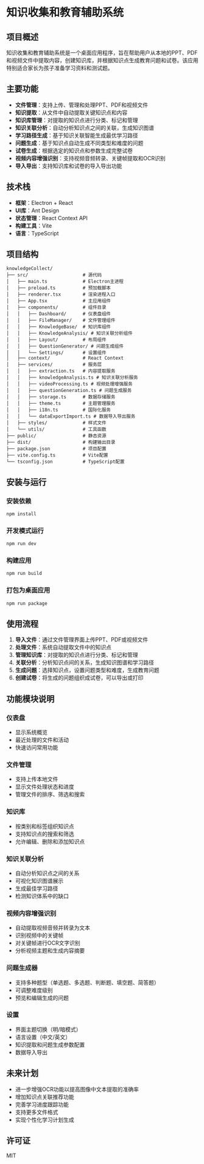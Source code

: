 # 知识收集和教育辅助系统

## 项目概述

知识收集和教育辅助系统是一个桌面应用程序，旨在帮助用户从本地的PPT、PDF和视频文件中提取内容，创建知识库，并根据知识点生成教育问题和试卷。该应用特别适合家长为孩子准备学习资料和测试题。

## 主要功能

- **文件管理**：支持上传、管理和处理PPT、PDF和视频文件
- **知识提取**：从文件中自动提取关键知识点和内容
- **知识库管理**：对提取的知识点进行分类、标记和管理
- **知识关联分析**：自动分析知识点之间的关联，生成知识图谱
- **学习路径生成**：基于知识关联智能生成最优学习路径
- **问题生成**：基于知识点自动生成不同类型和难度的问题
- **试卷生成**：根据选定的知识点和参数生成完整试卷
- **视频内容增强识别**：支持视频音频转录、关键帧提取和OCR识别
- **导入导出**：支持知识库和试卷的导入导出功能

## 技术栈

- **框架**：Electron + React
- **UI库**：Ant Design
- **状态管理**：React Context API
- **构建工具**：Vite
- **语言**：TypeScript

## 项目结构

```
knowledgeCollect/
├── src/                    # 源代码
│   ├── main.ts             # Electron主进程
│   ├── preload.ts          # 预加载脚本
│   ├── renderer.tsx        # 渲染进程入口
│   ├── App.tsx             # 主应用组件
│   ├── components/         # 组件目录
│   │   ├── Dashboard/      # 仪表盘组件
│   │   ├── FileManager/    # 文件管理组件
│   │   ├── KnowledgeBase/  # 知识库组件
│   │   ├── KnowledgeAnalysis/ # 知识关联分析组件
│   │   ├── Layout/         # 布局组件
│   │   ├── QuestionGenerator/ # 问题生成组件
│   │   └── Settings/       # 设置组件
│   ├── context/            # React Context
│   ├── services/           # 服务层
│   │   ├── extraction.ts   # 内容提取服务
│   │   ├── knowledgeAnalysis.ts # 知识关联分析服务
│   │   ├── videoProcessing.ts # 视频处理增强服务
│   │   ├── questionGeneration.ts # 问题生成服务
│   │   ├── storage.ts      # 数据存储服务
│   │   ├── theme.ts        # 主题管理服务
│   │   ├── i18n.ts         # 国际化服务
│   │   └── dataExportImport.ts # 数据导入导出服务
│   ├── styles/             # 样式文件
│   └── utils/              # 工具函数
├── public/                 # 静态资源
├── dist/                   # 构建输出目录
├── package.json            # 项目配置
├── vite.config.ts          # Vite配置
└── tsconfig.json           # TypeScript配置
```

## 安装与运行

### 安装依赖

```bash
npm install
```

### 开发模式运行

```bash
npm run dev
```

### 构建应用

```bash
npm run build
```

### 打包为桌面应用

```bash
npm run package
```

## 使用流程

1. **导入文件**：通过文件管理界面上传PPT、PDF或视频文件
2. **处理文件**：系统自动提取文件中的知识点
3. **管理知识库**：对提取的知识点进行分类、标记和管理
4. **关联分析**：分析知识点间的关系，生成知识图谱和学习路径
5. **生成问题**：选择知识点，设置问题类型和难度，生成教育问题
6. **创建试卷**：将生成的问题组织成试卷，可以导出或打印

## 功能模块说明

### 仪表盘

- 显示系统概览
- 最近处理的文件和活动
- 快速访问常用功能

### 文件管理

- 支持上传本地文件
- 显示文件处理状态和进度
- 管理文件的排序、筛选和搜索

### 知识库

- 按类别和标签组织知识点
- 支持知识点的搜索和筛选
- 允许编辑、删除和添加知识点

### 知识关联分析

- 自动分析知识点之间的关系
- 可视化知识图谱展示
- 生成最佳学习路径
- 检测知识体系中的缺口

### 视频内容增强识别

- 自动提取视频音频并转录为文本
- 识别视频中的关键帧
- 对关键帧进行OCR文字识别
- 分析视频主题和生成内容摘要

### 问题生成器

- 支持多种题型（单选题、多选题、判断题、填空题、简答题）
- 可调整难度级别
- 预览和编辑生成的问题

### 设置

- 界面主题切换（明/暗模式）
- 语言设置（中文/英文）
- 知识提取和问题生成参数配置
- 数据导入导出

## 未来计划

- 进一步增强OCR功能以提高图像中文本提取的准确率
- 增加知识点关联推荐功能
- 完善学习进度跟踪功能
- 支持更多文件格式
- 实现个性化学习计划生成

## 许可证

MIT 